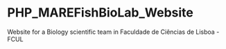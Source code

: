 # PHP_MAREFishBioLab_Website
Website for a Biology scientific team in Faculdade de Ciências de Lisboa - FCUL

